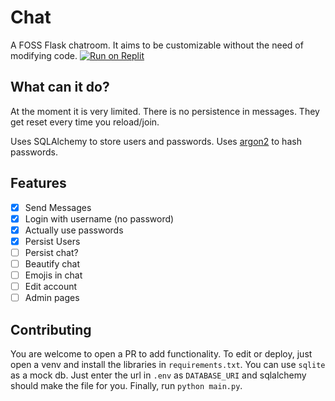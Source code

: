 # Chat
A FOSS Flask chatroom. It aims to be customizable without the need of modifying code.
<a target="_blank" href="https://replit.com/github/12944qwerty/chat"><img alt="Run on Replit" src="https://raw.githubusercontent.com/BinBashBanana/deploy-buttons/master/buttons/remade/replit.svg"></a>

## What can it do?
At the moment it is very limited. There is no persistence in messages. They get reset every time you reload/join.

Uses SQLAlchemy to store users and passwords. Uses [argon2](https://en.wikipedia.org/wiki/Argon2) to hash passwords.

## Features
 - [x] Send Messages
 - [x] Login with username (no password)
 - [x] Actually use passwords
 - [x] Persist Users
 - [ ] Persist chat?
 - [ ] Beautify chat
 - [ ] Emojis in chat
 - [ ] Edit account
 - [ ] Admin pages

## Contributing
You are welcome to open a PR to add functionality.
To edit or deploy, just open a venv and install the libraries in `requirements.txt`.
You can use `sqlite` as a mock db. Just enter the url in `.env` as `DATABASE_URI` and sqlalchemy should make the file for you.
Finally, run `python main.py`.
